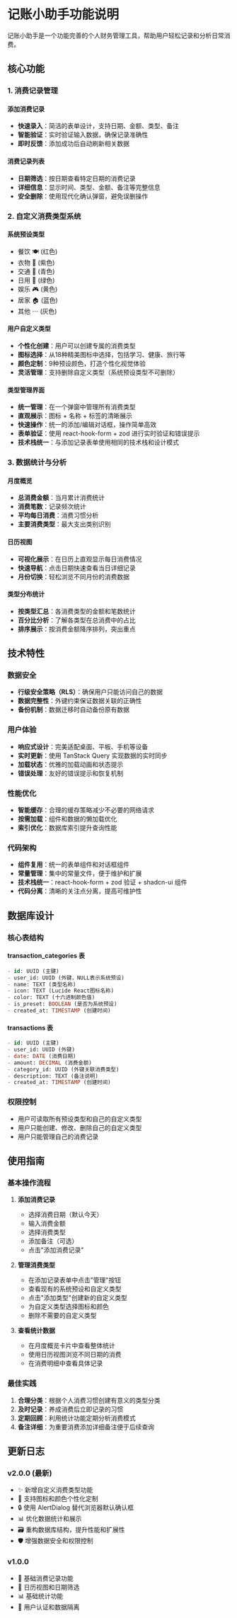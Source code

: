 # 记账小助手功能说明

记账小助手是一个功能完善的个人财务管理工具，帮助用户轻松记录和分析日常消费。

## 核心功能

### 1. 消费记录管理

#### 添加消费记录
- **快速录入**：简洁的表单设计，支持日期、金额、类型、备注
- **智能验证**：实时验证输入数据，确保记录准确性
- **即时反馈**：添加成功后自动刷新相关数据

#### 消费记录列表
- **日期筛选**：按日期查看特定日期的消费记录
- **详细信息**：显示时间、类型、金额、备注等完整信息
- **安全删除**：使用现代化确认弹窗，避免误删操作

### 2. 自定义消费类型系统

#### 系统预设类型
- 餐饮 🍽️ (红色)
- 衣物 👕 (紫色)
- 交通 🚗 (青色)
- 日用 🛒 (绿色)
- 娱乐 🎮 (黄色)
- 居家 🏠 (蓝色)
- 其他 ⋯ (灰色)

#### 用户自定义类型
- **个性化创建**：用户可以创建专属的消费类型
- **图标选择**：从18种精美图标中选择，包括学习、健康、旅行等
- **颜色定制**：9种预设颜色，打造个性化视觉体验
- **灵活管理**：支持删除自定义类型（系统预设类型不可删除）

#### 类型管理界面
- **统一管理**：在一个弹窗中管理所有消费类型
- **直观展示**：图标 + 名称 + 标签的清晰展示
- **快速操作**：统一的添加/编辑对话框，操作简单高效
- **表单验证**：使用 react-hook-form + zod 进行实时验证和错误提示
- **技术栈统一**：与添加记录表单使用相同的技术栈和设计模式

### 3. 数据统计与分析

#### 月度概览
- **总消费金额**：当月累计消费统计
- **消费笔数**：记录频次统计
- **平均每日消费**：消费习惯分析
- **主要消费类型**：最大支出类别识别

#### 日历视图
- **可视化展示**：在日历上直观显示每日消费情况
- **快速导航**：点击日期快速查看当日详细记录
- **月份切换**：轻松浏览不同月份的消费数据

#### 类型分布统计
- **按类型汇总**：各消费类型的金额和笔数统计
- **百分比分析**：了解各类型在总消费中的占比
- **排序展示**：按消费金额降序排列，突出重点

## 技术特性

### 数据安全
- **行级安全策略（RLS）**：确保用户只能访问自己的数据
- **数据完整性**：外键约束保证数据关联的正确性
- **备份机制**：数据迁移时自动备份原有数据

### 用户体验
- **响应式设计**：完美适配桌面、平板、手机等设备
- **实时更新**：使用 TanStack Query 实现数据的实时同步
- **加载状态**：优雅的加载动画和状态提示
- **错误处理**：友好的错误提示和恢复机制

### 性能优化
- **智能缓存**：合理的缓存策略减少不必要的网络请求
- **按需加载**：组件和数据的懒加载优化
- **索引优化**：数据库索引提升查询性能

### 代码架构
- **组件复用**：统一的表单组件和对话框组件
- **常量管理**：集中的常量文件，便于维护和扩展
- **技术栈统一**：react-hook-form + zod 验证 + shadcn-ui 组件
- **代码分离**：清晰的关注点分离，提高可维护性

## 数据库设计

### 核心表结构

#### transaction_categories 表
```sql
- id: UUID (主键)
- user_id: UUID (外键，NULL表示系统预设)
- name: TEXT (类型名称)
- icon: TEXT (Lucide React图标名称)
- color: TEXT (十六进制颜色值)
- is_preset: BOOLEAN (是否为系统预设)
- created_at: TIMESTAMP (创建时间)
```

#### transactions 表
```sql
- id: UUID (主键)
- user_id: UUID (外键)
- date: DATE (消费日期)
- amount: DECIMAL (消费金额)
- category_id: UUID (外键关联消费类型)
- description: TEXT (备注说明)
- created_at: TIMESTAMP (创建时间)
```

### 权限控制
- 用户可读取所有预设类型和自己的自定义类型
- 用户只能创建、修改、删除自己的自定义类型
- 用户只能管理自己的消费记录

## 使用指南

### 基本操作流程

1. **添加消费记录**
   - 选择消费日期（默认今天）
   - 输入消费金额
   - 选择消费类型
   - 添加备注（可选）
   - 点击"添加消费记录"

2. **管理消费类型**
   - 在添加记录表单中点击"管理"按钮
   - 查看现有的系统预设和自定义类型
   - 点击"添加类型"创建新的自定义类型
   - 为自定义类型选择图标和颜色
   - 删除不需要的自定义类型

3. **查看统计数据**
   - 在月度概览卡片中查看整体统计
   - 使用日历视图浏览不同日期的消费
   - 在消费明细中查看具体记录

### 最佳实践

1. **合理分类**：根据个人消费习惯创建有意义的类型分类
2. **及时记录**：养成消费后立即记录的习惯
3. **定期回顾**：利用统计功能定期分析消费模式
4. **备注详细**：为重要消费添加详细备注便于后续查询

## 更新日志

### v2.0.0 (最新)
- ✨ 新增自定义消费类型功能
- 🎨 支持图标和颜色个性化定制
- 🔒 使用 AlertDialog 替代浏览器默认确认框
- 📊 优化数据统计和展示
- 🗃️ 重构数据库结构，提升性能和扩展性
- 🛡️ 增强数据安全和权限控制

### v1.0.0
- 📝 基础消费记录功能
- 📅 日历视图和日期筛选
- 📊 基础统计功能
- 🔐 用户认证和数据隔离 